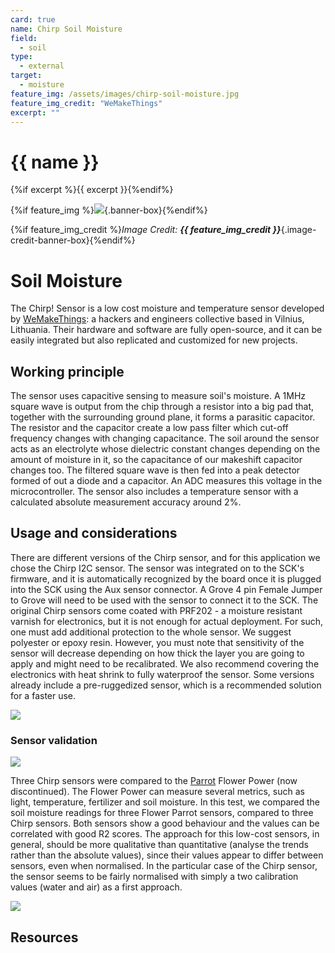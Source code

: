 ```yaml
---
card: true
name: Chirp Soil Moisture
field: 
  - soil
type:
  - external
target:
  - moisture
feature_img: /assets/images/chirp-soil-moisture.jpg
feature_img_credit: "WeMakeThings"
excerpt: ""
---
```


# {{ name }}

{%if excerpt %}{{ excerpt }}{%endif%}

{%if feature_img %}![]({{feature_img}}){.banner-box}{%endif%}

{%if feature_img_credit %}_Image Credit: **{{ feature_img_credit }}**_{.image-credit-banner-box}{%endif%}

# Soil Moisture

The Chirp! Sensor is a low cost moisture and temperature sensor developed by [WeMakeThings](https://wemakethings.net/chirp/): a hackers and engineers collective based in Vilnius, Lithuania. Their hardware and software are fully open-source, and it can be easily integrated but also replicated and customized for new projects.

## Working principle

The sensor uses capacitive sensing to measure soil's moisture. A 1MHz square wave is output from the chip through a resistor into a big pad that, together with the surrounding ground plane, it forms a parasitic capacitor. The resistor and the capacitor create a low pass filter which cut-off frequency changes with changing capacitance. The soil around the sensor acts as an electrolyte whose dielectric constant changes depending on the amount of moisture in it, so the capacitance of our makeshift capacitor changes too. The filtered square wave is then fed into a peak detector formed of out a diode and a capacitor. An ADC measures this voltage in the microcontroller. The sensor also includes a temperature sensor with a calculated absolute measurement accuracy around 2%.

## Usage and considerations

<!-- TODO - Check if we want to do this -->

There are different versions of the Chirp sensor, and for this application we chose the Chirp I2C sensor. The sensor was integrated on to the SCK's firmware, and it is automatically recognized by the board once it is plugged into the SCK using the Aux sensor connector. A Grove 4 pin Female Jumper to Grove will need to be used with the sensor to connect it to the SCK. The original Chirp sensors come coated with PRF202 - a moisture resistant varnish for electronics, but it is not enough for actual deployment. For such, one must add additional protection to the whole sensor. We suggest polyester or epoxy resin. However, you must note that sensitivity of the sensor will decrease depending on how thick the layer you are going to apply and might need to be recalibrated. We also recommend covering the electronics with heat shrink to fully waterproof the sensor. Some versions already include a pre-ruggedized sensor, which is a recommended solution for a faster use.

![](/assets/images/chirp_01.jpg)

### Sensor validation

![](/assets/images/chirp_02.jpg)

Three Chirp sensors were compared to the [Parrot](https://www.parrot.com/) Flower Power (now discontinued). The Flower Power can measure several metrics, such as light, temperature, fertilizer and soil moisture. In this test, we compared the soil moisture readings for three Flower Parrot sensors, compared to three Chirp sensors. Both sensors show a good behaviour and the values can be correlated with good R2 scores. The approach for this low-cost sensors, in general, should be more qualitative than quantitative (analyse the trends rather than the absolute values), since their values appear to differ between sensors, even when normalised. In the particular case of the Chirp sensor, the sensor seems to be fairly normalised with simply a two calibration values (water and air) as a first approach.

![](/assets/images/chirp_test.png)

## Resources
